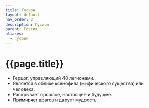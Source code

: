 ```yaml
---
title: Гусион
layout: default
nav_order: 2
description: Гусион
parent: Гоэтия
aliases:
  - Гусоин
---
```


# {{page.title}}

- Герцог, управляющий 40 легионами.
- Является в облике ксенофила (мифического существа) или человека.
- Раскрывает прошлое, настоящее и будущее.
- Примиряет врагов и дарует мудрость.
